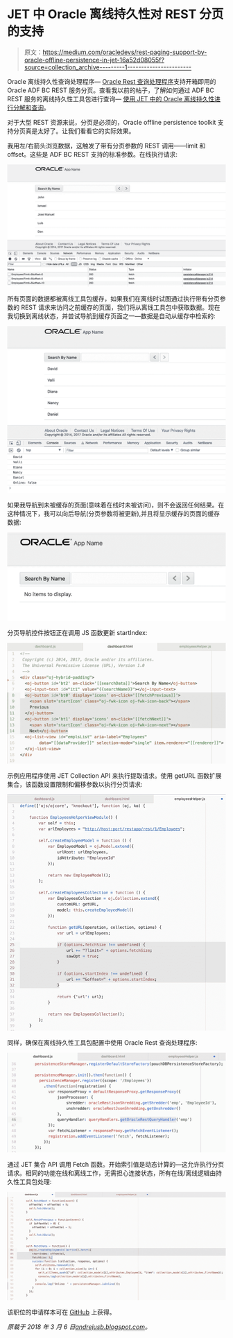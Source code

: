 # JET 中 Oracle 离线持久性对 REST 分页的支持

> 原文：<https://medium.com/oracledevs/rest-paging-support-by-oracle-offline-persistence-in-jet-16a52d08055f?source=collection_archive---------1----------------------->

Oracle 离线持久性查询处理程序— [Oracle Rest 查询处理程序](https://oracle.github.io/offline-persistence-toolkit/queryHandlers.html)支持开箱即用的 Oracle ADF BC REST 服务分页。查看我以前的帖子，了解如何通过 ADF BC REST 服务的离线持久性工具包进行查询— [使用 JET 中的 Oracle 离线持久性进行分解和查询](http://andrejusb.blogspot.lt/2018/02/shredding-and-querying-with-oracle.html)。

对于大型 REST 资源来说，分页是必须的，Oracle offline persistence toolkit 支持分页真是太好了。让我们看看它的实际效果。

我用左/右箭头浏览数据，这触发了带有分页参数的 REST 调用——limit 和 offset。这些是 ADF BC REST 支持的标准参数。在线执行请求:

![](img/5af9bc9ed9ba2fcf2f94c7ce59570d42.png)

所有页面的数据都被离线工具包缓存，如果我们在离线时试图通过执行带有分页参数的 REST 请求来访问之前缓存的页面，我们将从离线工具包中获取数据。现在我切换到离线状态，并尝试导航到缓存页面之一—数据是自动从缓存中检索的:

![](img/c60da834fbd44627966c50f285ed6777.png)

如果我导航到未被缓存的页面(意味着在线时未被访问)，则不会返回任何结果。在这种情况下，我可以向后导航(分页参数将被更新),并且将显示缓存的页面的缓存数据:

![](img/d535b78f9c70ad3b8aa5d70f426daf8f.png)

分页导航控件按钮正在调用 JS 函数更新 startIndex:

![](img/e00be2b9f7b80b38e60d09febafbd025.png)

示例应用程序使用 JET Collection API 来执行提取请求。使用 getURL 函数扩展集合，该函数设置限制和偏移参数以执行分页请求:

![](img/36074b0418a3d40f5c1c74a834c70c84.png)

同样，确保在离线持久性工具包配置中使用 Oracle Rest 查询处理程序:

![](img/c7b202c3fa20bb7863630c1cb42c63ca.png)

通过 JET 集合 API 调用 Fetch 函数。开始索引值是动态计算的—这允许执行分页请求。相同的功能在线和离线工作，无需担心连接状态，所有在线/离线逻辑由持久性工具包处理:

![](img/7ff18e3a5a5bcc0fb8634d3d7753020f.png)

该职位的申请样本可在 [GitHub](https://github.com/abaranovskis-redsamurai/persistencejetapp) 上获得。

*原载于 2018 年 3 月 6 日*[*andrejusb.blogspot.com*](https://andrejusb.blogspot.lt/2018/03/rest-paging-support-by-oracle-offline.html)*。*